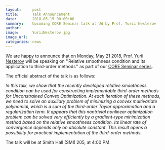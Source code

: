 ```yaml
---
layout:     post
title:      Talk Announcement 
date:       2018-05-15 00:00:00
summary:    Upcoming CORE Seminar talk at UW by Prof. Yurii Nesterov 
author:     
image:      YuriiNesterov.jpg
image_url:  
categories: news
---
```

We are happy to announce that on Monday, May 21 2018, [Prof. Yurii Nesterov](https://uclouvain.be/fr/repertoires/yurii.nesterov) will be speaking on ''Relative smoothness condition and its application to third-order methods'' as part of our [CORE Seminar series](http://blogs.uw.edu/tops/core-seminar/). 

The official abstract of the talk is as follows: 

_In this talk, we show that the recently developed relative smoothness condition can be used for constructing implementable third-order methods for Unconstrained Convex Optimization. At each iteration of these methods, we need to solve an auxiliary problem of minimizing a convex multivariate polynomial, which is a sum of the third-order Taylor approximation and a regularization term. It appears that this nontrivial nonlinear optimization problem can be solved very efficiently by a gradient-type minimization method based on the relative smoothness condition. Its linear rate of convergence depends only on absolute constant. This result opens a possibility for practical implementation of the third-order methods._

The talk will be at Smith Hall (SMI) 205, at 4:00 PM. 
